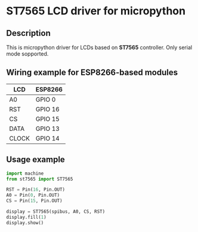 ST7565 LCD driver for micropython
=================================

Description
-----------
This is micropython driver for LCDs based on **ST7565** controller.
Only serial mode sopported.

Wiring example for ESP8266-based modules
----------------------------------------

|LCD | ESP8266|
|----|--------|
|A0  | GPIO 0 |
|RST | GPIO 16|
|CS  | GPIO 15|
|DATA| GPIO 13|
|CLOCK| GPIO 14|

Usage example
-------------
```python
import machine
from st7565 import ST7565

RST = Pin(16, Pin.OUT)
A0 = Pin(0, Pin.OUT)
CS = Pin(15, Pin.OUT)

display = ST7565(spibus, A0, CS, RST)
display.fill(1)
display.show()
```
